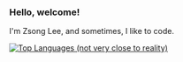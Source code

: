### Hello, welcome!

I'm Zsong Lee, and sometimes, I like to code.

[![Top Languages (not very close to reality)](https://github-readme-stats.vercel.app/api/top-langs?username=zsongli&hide=html,css&layout=compact)](https://github.com/anuraghazra/github-readme-stats)
